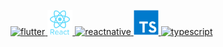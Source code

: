 <p align="left">
    <a href="https://flutter.dev" target="_blank" rel="noreferrer"> <img src="https://www.vectorlogo.zone/logos/flutterio/flutterio-icon.svg" alt="flutter" width="40" height="40" /> </a>
    <a href="https://reactjs.org/" target="_blank" rel="noreferrer"> <img src="https://raw.githubusercontent.com/devicons/devicon/master/icons/react/react-original-wordmark.svg" alt="react" width="40" height="40" /> </a>
    <a href="https://reactnative.dev/" target="_blank" rel="noreferrer"> <img src="https://reactnative.dev/img/header_logo.svg" alt="reactnative" width="40" height="40" /> </a>
    <a href="https://www.typescriptlang.org/" target="_blank" rel="noreferrer"> <img src="https://raw.githubusercontent.com/devicons/devicon/master/icons/typescript/typescript-original.svg" alt="typescript" width="40" height="40" /> </a>
    <a href="https://t.me/frontline_soldier" target="_blank" rel="noreferrer"> <img src="https://sun9-52.userapi.com/impg/CepZmEKWsxQ5j2hpuvq5Kv0jZBs7aClqVNgXBg/BUAsEYK29KI.jpg?size=767x767&quality=95&sign=0288f47496811a399061bf022518e41f&type=album" alt="typescript" width="40" height="40" /> </a>
</p>
